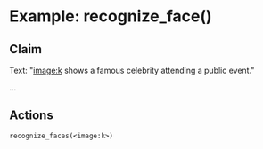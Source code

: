 # Example: recognize_face()

## Claim
Text: "<image:k> shows a famous celebrity attending a public event."

...

## Actions
```
recognize_faces(<image:k>)
```